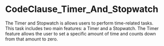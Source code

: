 # CodeClause_Timer_And_Stopwatch
The Timer and Stopwatch  is allows users to perform time-related tasks. This task includes two main features: a Timer and a Stopwatch. The Timer feature allows the user to set a specific amount of time and counts down from that amount to zero.
